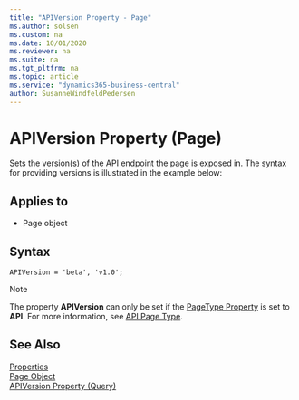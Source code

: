 ```yaml
---
title: "APIVersion Property - Page"
ms.author: solsen
ms.custom: na
ms.date: 10/01/2020
ms.reviewer: na
ms.suite: na
ms.tgt_pltfrm: na
ms.topic: article
ms.service: "dynamics365-business-central"
author: SusanneWindfeldPedersen
---
```

 
# APIVersion Property (Page)
Sets the version(s) of the API endpoint the page is exposed in. The syntax for providing versions is illustrated in the example below:

## Applies to  

- Page object 

## Syntax
```AL
APIVersion = 'beta', 'v1.0';
```

>[!NOTE]
> The property **APIVersion** can only be set if the [PageType Property](devenv-pagetype-property.md) is set to **API**. For more information, see [API Page Type](../devenv-api-pagetype.md).


## See Also  
[Properties](devenv-properties.md)   
[Page Object](../devenv-page-object.md)  
[APIVersion Property (Query)](devenv-apiversion-query-property.md) 
